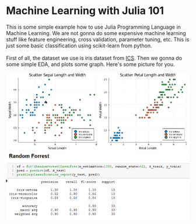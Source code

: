<h1>Machine Learning with Julia 101</h1>

<p>This is some simple example how to use Julia Programming Language in Machine Learning. We are not gonna do some expensive machine learning stuff like feature engineering, cross validation, parameter tuning, etc. This is just some basic classification using scikit-learn from python.<br>
<br>
First of all, the dataset we use is iris dataset from <a href="https://archive.ics.uci.edu/ml/machine-learning-databases/iris/iris.data" title="Iris-Dataset">ICS</a>. Then we gonna do some simple EDA, and plots some graph. Here's some picture for you.</p>

<img src="images/ML101-1.png" alt="Scatter Plot">

<img src="images/ML101-2.png" alt="Random Forest">